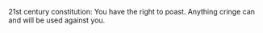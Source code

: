 21st century constitution: You have the right to poast. Anything cringe can and will be used against you.

